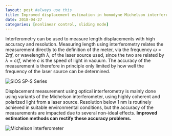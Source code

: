 ```yaml
---
layout: post #always use this
title: Improved displacement estimation in homodyne Michelson interferometers  #This becomes the title of the page
date: 2018-04-27
categories: [nonlinear control, sliding mode]
---
```



Interferometry can be used to measure length displacements with high accuracy and resolution. Measuring length using interferometry relates the measurement directly to the definition of the meter, via the frequency $\omega = 2 \pi f$, or wavelength $\lambda$, of the laser source used, since the two are related by $\lambda = c/f$, where $c$ is the speed of light in vacuum. The accuracy of the measurement is therefore in principle only limited by how well the frequency of the laser source can be determined.

![SIOS SP-S Series](sp_s_series.png "SIOS SP-S Series")

Displacement measurement using optical interferometry is mainly done using variants of the Michelson interferometer, using highly coherent and polarized light from a laser source. Resolution below 1 nm is routinely achieved in suitable environmental conditions, but the accuracy of the measurements are impacted due to several non-ideal effects. **Improved estimation methods can rectify these accuracy problems.**

![Michelson interferometer](michelson_optical_diagram_03.png "Michelson interferometer diagram")
